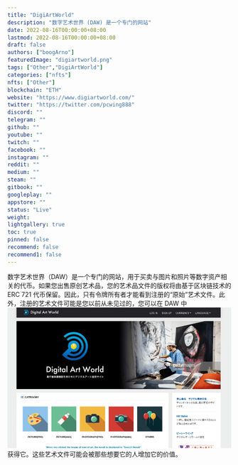 ```yaml
---
title: "DigiArtWorld"
description: "数字艺术世界 (DAW) 是一个专门的网站"
date: 2022-08-16T00:00:00+08:00
lastmod: 2022-08-16T00:00:00+08:00
draft: false
authors: ["boogArno"]
featuredImage: "digiartworld.png"
tags: ["Other","DigiArtWorld"]
categories: ["nfts"]
nfts: ["Other"]
blockchain: "ETH"
website: "https://www.digiartworld.com/"
twitter: "https://twitter.com/pcwing888"
discord: ""
telegram: ""
github: ""
youtube: ""
twitch: ""
facebook: ""
instagram: ""
reddit: ""
medium: ""
steam: ""
gitbook: ""
googleplay: ""
appstore: ""
status: "Live"
weight: 
lightgallery: true
toc: true
pinned: false
recommend: false
recommend1: false
---
```

数字艺术世界（DAW）是一个专门的网站，用于买卖与图片和照片等数字资产相关的代币。如果您出售原创艺术品，您的艺术品文件的版权将由基于区块链技术的 ERC 721 代币保留。因此，只有令牌所有者才能看到注册的“原始”艺术文件。此外，注册的艺术文件可能是您以前从未见过的，您可以在 DAW 中![digiartworld-dapp-other-eth-image1_d436fe811f77f7279cfe893eaccc606a](digiartworld-dapp-other-eth-image1_d436fe811f77f7279cfe893eaccc606a.png)获得它。这些艺术文件可能会被那些想要它的人增加它的价值。